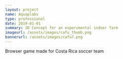 ```yaml
---
layout: project
name: Aquaplabs
type: professional
date: 2019-01-01
summary: 3D Concept for an experimental indoor farm
imageurl: /assets/images/cafu_thumb.png
bannerurl: /assets/images/cafu7.png
---
```


Browser game made for Costa Rica soccer team